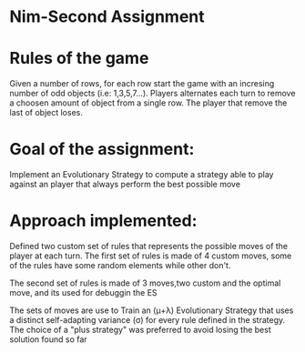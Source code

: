 # Nim-Second Assignment

# Rules of the game

Given a number of rows, for each row start the game with an incresing number of odd objects (i.e: 1,3,5,7...). Players alternates each turn to remove a choosen amount of object from a single row. The player that remove the last of object loses.

# Goal of the assignment:

Implement an Evolutionary Strategy to compute a strategy able to play against an player that always perform the best possible move

# Approach implemented:

Defined two custom set of rules that represents the possible moves of the player at each turn.
The first set of rules is made of 4 custom moves, some of the rules have some random elements while other don't.

The second set of rules is made of 3 moves,two custom and the optimal move, and its used for debuggin the ES

The sets of moves are use to Train an (μ+λ) Evolutionary Strategy that uses a distinct self-adapting variance (σ) for every rule defined in the strategy.
The choice of a "plus strategy" was preferred to avoid losing the best solution found so far 
